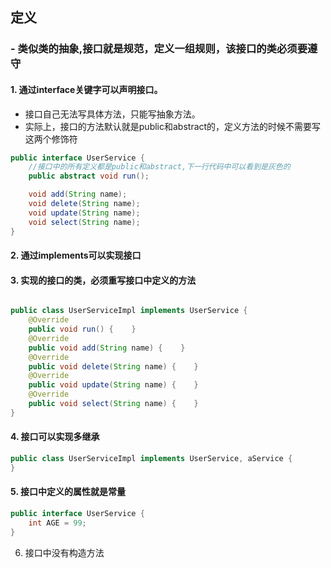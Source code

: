 ## 定义
### - 类似类的抽象,接口就是规范，定义一组规则，该接口的类必须要遵守
#### 1. 通过interface关键字可以声明接口。
- 接口自己无法写具体方法，只能写抽象方法。
- 实际上，接口的方法默认就是public和abstract的，定义方法的时候不需要写这两个修饰符
```java
public interface UserService {
    //接口中的所有定义都是public和abstract,下一行代码中可以看到是灰色的
    public abstract void run();

    void add(String name);
    void delete(String name);
    void update(String name);
    void select(String name);
}
```
#### 2. 通过implements可以实现接口
#### 3. 实现的接口的类，必须重写接口中定义的方法
```java

public class UserServiceImpl implements UserService {
    @Override
    public void run() {    }
    @Override
    public void add(String name) {    }
    @Override
    public void delete(String name) {    }
    @Override
    public void update(String name) {    }
    @Override
    public void select(String name) {    }
}
```
#### 4. 接口可以实现多继承
```java
public class UserServiceImpl implements UserService, aService {
}
```
#### 5. 接口中定义的属性就是常量
```java
public interface UserService {
    int AGE = 99;
}
```

6. 接口中没有构造方法